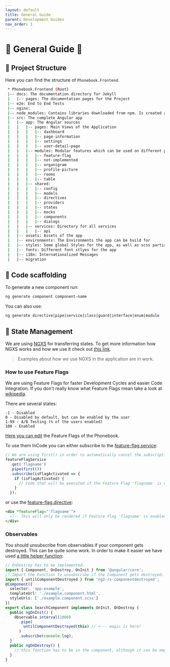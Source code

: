 ```yaml
---
layout: default
title: General Guide
parent: Development Guides
nav_order: 1
---
```


# :small_red_triangle: General Guide :small_red_triangle:

## **:open_file_folder: Project Structure**

Here you can find the structure of `Phonebook.Frontend`.

```bash
 * Phonebook.Frontend (Root)
 |-- docs: The documentation directory for Jekyll
 |   |-- pages: The documentation pages for the Project
 |-- e2e: End to End Tests
 |-- nginx:
 |-- node_modules: Contains libraries downloaded from npm. Is created automatically based on package.json
 |-- src: The complete Angular app
 |   |-- app: The Angular sources
 |   |   |-- pages: Main Views of the Application
 |   |   |   |-- dashboard
 |   |   |   |-- page-information
 |   |   |   |-- settings
 |   |   |   |-- user-detail-page
 |   |   |-- modules: Modular features which can be used on different pages
 |   |   |   |-- feature-flag 
 |   |   |   |-- not-implemented
 |   |   |   |-- organigram
 |   |   |   |-- profile-picture
 |   |   |   |-- rooms
 |   |   |   |-- table
 |   |   |-- shared: 
 |   |   |   |-- config
 |   |   |   |-- models
 |   |   |   |-- directives
 |   |   |   |-- providers
 |   |   |   |-- states
 |   |   |   |-- mocks
 |   |   |   |-- components
 |   |   |   |-- dialogs
 |   |   |-- services: Directory for all services
 |   |   |   |-- api
 |   |-- assets: Assets of the app
 |   |-- environments: The Environments the app can be build for
 |   |-- styles: Some global Styles for the app, as well as scss partials
 |   |-- fonts: Different font stlyes for the app
 |   |-- i18n: Internationalized Messages
 |   |-- migration
```

## **:triangular_ruler: Code scaffolding**

To generate a new component run:
```bash
ng generate component component-name
```
You can also use:
```bash
ng generate directive|pipe|service|class|guard|interface|enum|module
```

## **:floppy_disk: State Management**

We are using [NGXS](https://github.com/ngxs/store) for transferring states. To get more information how NGXS works and how we use it check out [this link](https://ngxs.gitbook.io/ngxs/).

> Examples about how we use NGXS in the application are in work.

### **How to use Feature Flags**

We are using Feature Flags for faster Development Cycles and easier Code Integration.
If you don't really know what Feature Flags mean take a look at [wikipedia](https://en.wikipedia.org/wiki/Feature_toggle).

There are several states:

```
-1 - Disabled
0 - Disabled by default, but can be enabled by the user
1-99 - A/B Testing (% of the users enabled)
100 - Enabled
```

[Here you can edit](https://github.com/T-Systems-MMS/phonebook/blob/master/Phonebook.Frontend/src/assets/defaultFeatureFlags.json) the Feature Flags of the Phonebook. 

To use them InCode you can either subscribe to the [feature-flag.service](https://github.com/T-Systems-MMS/phonebook/blob/master/Phonebook.Frontend/src/app/modules/feature-flag/feature-flag.service.ts):

```typescript
// We are using first() in order to automatically cancel the subscription after receiving the first value.
featureFlagService
  .get('flagname')
  .pipe(first())
  .subscribe(isFlagActivated => {
    if (isFlagActivated) {
      // Code that will be executed if the Feature Flag 'flagname' is enabled.
    }
  });
```

or use the [feature-flag.directive](https://github.com/T-Systems-MMS/phonebook/blob/master/Phonebook.Frontend/src/app/modules/feature-flag/feature-flag.directive.ts):

```html
<div *featureFlag="'flagname'">
  <!-- This will only be rendered if Feature Flag 'flagname' is enabled. -->
</div>
```

### **Observables**

You should unsubscribe from observables if your component gets destroyed. This can be quite some work. In order to make it easier we have used [a little helper function](https://www.npmjs.com/package/ng2-rx-componentdestroyed):

```typescript
// OnDestroy has to be implemented.
import { Component, OnDestroy, OnInit } from '@angular/core';
// Import the Function to unsubscribe if the Component gets destroyed.
import { untilComponentDestroyed } from 'ng2-rx-componentdestroyed';
@Component({
  selector: 'app-example',
  templateUrl: './example.component.html',
  styleUrls: ['./example.component.scss']
})
export class SearchComponent implements OnInit, OnDestroy {
  public ngOnInit() {
    Observable.interval(1000)
      .pipe(
        untilComponentDestroyed(this) // <--- magic is here!
      )
      .subscribe(console.log);
  }
  public ngOnDestroy() {
    // this function has to be in the component, although it can be empty.
  }
}
```
